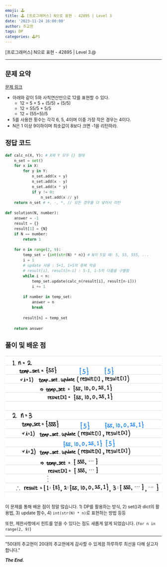 ```yaml
---
emoji: 🕹️
title: 🕹️ [프로그래머스] N으로 표현 - 42895 | Level 3
date: '2023-11-24 16:00:00'
author: 추교현
tags: DP
categories: 🕹️PS
---
```


[프로그래머스] N으로 표현 - 42895 | Level 3.@

---

## 문제 요약

[문제 링크](https://school.programmers.co.kr/learn/courses/30/lessons/42895)

- 아래와 같이 5와 사칙연산만으로 12를 표현할 수 있다.
  - 12 = 5 + 5 + (5/5) + (5/5)
  - 12 = 55/5 + 5/5
  - 12 = (55+5)/5
- 5를 사용한 횟수는 각각 6, 5, 4이며 이중 가장 작은 경우는 4이다.
- N은 1 이상 9이하이며 최솟값이 8보다 크면 -1을 리턴하라.

## 정답 코드

```python
def calc_n(X, Y): # X와 Y 모두 {} 형태
    n_set = set()
    for x in X:
        for y in Y:
            n_set.add(x + y)
            n_set.add(x - y)
            n_set.add(x * y)
            if y != 0:
                n_set.add(x // y)
    return n_set # +, -, *, // 모든 경우를 다 넣어서 리턴

def solution(N, number):
    answer = -1
    result = {}
    result[1] = {N}
    if N == number:
        return 1

    for n in range(2, 9):
        temp_set = {int(str(N) * n)} # N이 5일 때: 5, 55, 555, ...
        i = 1
        # update 사용 : 5+1, 1+5의 중복 막음
        # result[i], result[n-i] : 5-1, 1-5의 다름을 구별함
        while i < n:
            temp_set.update(calc_n(result[i], result[n-i]))
            i += 1

        if number in temp_set:
            answer = n
            break

        result[n] = temp_set

    return answer
```

## 풀이 및 배운 점

![pg-42895.jpeg](pg-42895.jpeg)

이 문제를 통해 배운 점이 정말 많습니다. 1) DP를 활용하는 방식, 2) set()과 dict의 활용법, 3) update 함수, 4) `int(str(N) * n)`로 표현하는 방법 등등

또한, 제한사항에서 힌트를 얻을 수 있다는 점도 새롭게 알게 되었습니다. (`for n in range(2, 9)`)

---

"50대의 추교현이 20대의 추교현에게 감사할 수 있게끔 하루하루 최선을 다해 살고자 합니다."

**_The End._**
